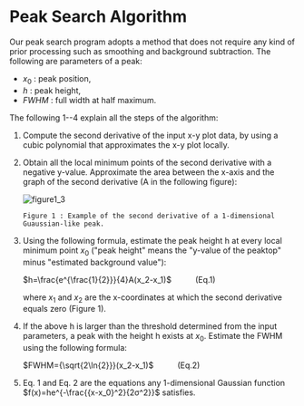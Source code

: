 # Peak Search Algorithm
Our peak search program adopts a method that does not require any kind of prior processing such as smoothing and background subtraction.
The following are parameters of a peak:

- $`x_0`$ : peak position,
- $`h`$ : peak height,
- $`FWHM`$ : full width at half maximum.

The following 1--4 explain all the steps of the algorithm:

1. Compute the second derivative of the input x-y plot data, by using a cubic polynomial that approximates the x-y plot locally.
1. Obtain all the local minimum points of the second derivative with a negative y-value. Approximate the area between the x-axis and the graph of the second derivative (A in the following figure):

    ![figure1_3](https://github.com/rtomiyasu/PeakSearch/assets/149344913/7c2d3a03-7f9c-4dcf-823a-5783c98750c1)

    ```
    Figure 1 : Example of the second derivative of a 1-dimensional Guaussian-like peak.
    ```

1. Using the following formula, estimate the peak height h at every local minimum point $`x_0`$ ("peak height" means the "y-value of the peaktop" minus "estimated background value"):

    $`h=\frac{e^{\frac{1}{2}}}{4}A(x_2-x_1)`$&emsp;&emsp;&emsp;(Eq.1)

    where $`x_1`$ and $`x_2`$ are the x-coordinates at which the second derivative equals zero (Figure 1).

1. If the above h is larger than the threshold determined from the input parameters, a peak with the height h exists at $`x_0`$. Estimate the FWHM using the following formula:

    $`FWHM={\sqrt{2\ln{2}}}(x_2-x_1)`$&emsp;&emsp;&emsp;(Eq.2)

1. Eq. 1 and Eq. 2 are the equations any 1-dimensional Gaussian function $`f(x)=he^{-\frac{{x-x_0}^2}{2σ^2}}`$ satisfies.
